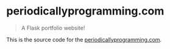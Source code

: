 # periodicallyprogramming.com

> A Flask portfolio website!

This is the source code for the [periodicallyprogramming.com](http://periodicallyprogramming.com). 